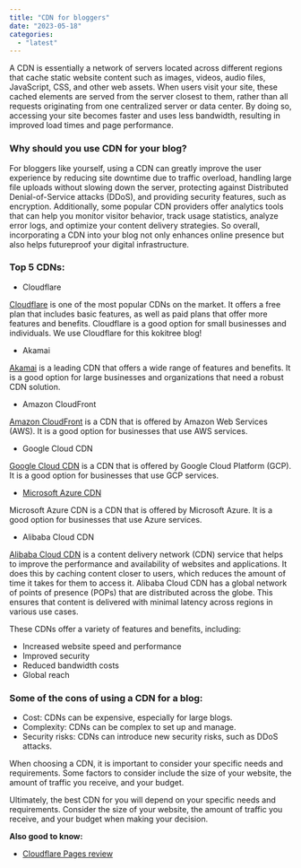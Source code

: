 ```yaml
---
title: "CDN for bloggers"
date: "2023-05-18"
categories: 
  - "latest"
---
```


A CDN is essentially a network of servers located across different regions that cache static website content such as images, videos, audio files, JavaScript, CSS, and other web assets. When users visit your site, these cached elements are served from the server closest to them, rather than all requests originating from one centralized server or data center. By doing so, accessing your site becomes faster and uses less bandwidth, resulting in improved load times and page performance.

### Why should you use CDN for your blog?

For bloggers like yourself, using a CDN can greatly improve the user experience by reducing site downtime due to traffic overload, handling large file uploads without slowing down the server, protecting against Distributed Denial-of-Service attacks (DDoS), and providing security features, such as encryption. Additionally, some popular CDN providers offer analytics tools that can help you monitor visitor behavior, track usage statistics, analyze error logs, and optimize your content delivery strategies. So overall, incorporating a CDN into your blog not only enhances online presence but also helps futureproof your digital infrastructure.

### Top 5 CDNs:

- Cloudflare

[Cloudflare](https://kokitree.com/posts/cloudflare-cdn-review/) is one of the most popular CDNs on the market. It offers a free plan that includes basic features, as well as paid plans that offer more features and benefits. Cloudflare is a good option for small businesses and individuals. We use Cloudflare for this kokitree blog!

- Akamai

[Akamai](https://www.akamai.com/solutions/content-delivery-network) is a leading CDN that offers a wide range of features and benefits. It is a good option for large businesses and organizations that need a robust CDN solution.

- Amazon CloudFront

[Amazon CloudFront](https://aws.amazon.com/cloudfront/) is a CDN that is offered by Amazon Web Services (AWS). It is a good option for businesses that use AWS services.

- Google Cloud CDN

[Google Cloud CDN](https://cloud.google.com/cdn) is a CDN that is offered by Google Cloud Platform (GCP). It is a good option for businesses that use GCP services.

- [Microsoft Azure CDN](https://azure.microsoft.com/en-us/products/cdn)

Microsoft Azure CDN is a CDN that is offered by Microsoft Azure. It is a good option for businesses that use Azure services.

- Alibaba Cloud CDN

[Alibaba Cloud CDN](https://www.alibabacloud.com/help/en/alibaba-cloud-cdn/latest/what-is-alibaba-cloud-cdn) is a content delivery network (CDN) service that helps to improve the performance and availability of websites and applications. It does this by caching content closer to users, which reduces the amount of time it takes for them to access it. Alibaba Cloud CDN has a global network of points of presence (POPs) that are distributed across the globe. This ensures that content is delivered with minimal latency across regions in various use cases.

These CDNs offer a variety of features and benefits, including:

- Increased website speed and performance
- Improved security
- Reduced bandwidth costs
- Global reach

### Some of the cons of using a CDN for a blog:

- Cost: CDNs can be expensive, especially for large blogs.
- Complexity: CDNs can be complex to set up and manage.
- Security risks: CDNs can introduce new security risks, such as DDoS attacks.

When choosing a CDN, it is important to consider your specific needs and requirements. Some factors to consider include the size of your website, the amount of traffic you receive, and your budget.

Ultimately, the best CDN for you will depend on your specific needs and requirements. Consider the size of your website, the amount of traffic you receive, and your budget when making your decision.

**Also good to know:**

- [Cloudflare Pages review](https://kokitree.com/posts/cloudflare-pages-review/)
